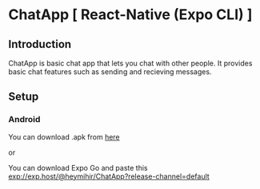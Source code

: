 # ChatApp [ React-Native (Expo CLI) ] 

## Introduction

ChatApp is basic chat app that lets you chat with other people. It provides basic chat features such as sending and recieving messages.

## Setup

### Android 

You can download .apk from [here](https://www.google.com)

or 

You can download Expo Go and paste this <exp://exp.host/@heymihir/ChatApp?release-channel=default>
